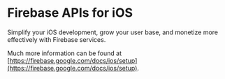# Firebase APIs for iOS

Simplify your iOS development, grow your user base, and monetize more
effectively with Firebase services.

Much more information can be found at
[https://firebase.google.com/docs/ios/setup](https://firebase.google.com/docs/ios/setup).
